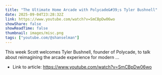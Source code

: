 ```yaml
---
title: "The Ultimate Home Arcade with Polycade&#39;s Tyler Bushnell"
date: 2025-09-04T23:28:32Z
link: https://www.youtube.com/watch?v=SmCBpDw06wo
showShare: false
showReadTime: false
thumbnail: images/misc.png
tags: ["youtube.com/@shanselman"]
---
```

This week Scott welcomes Tyler Bushnell, founder of Polycade, to talk about reimagining the arcade experience for modern ...

- Link to article: https://www.youtube.com/watch?v=SmCBpDw06wo